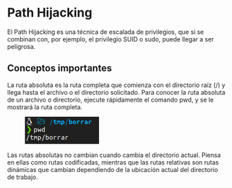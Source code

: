 # Path Hijacking

El Path Hijacking es una técnica de escalada de privilegios, que si se combinan con, por ejemplo, el privilegio SUID o sudo, puede llegar a ser peligrosa.

## Conceptos importantes

La ruta absoluta es la ruta completa que comienza con el directorio raíz (/) y llega hasta el archivo o el directorio solicitado. Para conocer la ruta absoluta de un archivo o directorio, ejecute rápidamente el comando pwd, y se le mostrará la ruta completa.

<figure><img src="../../../.gitbook/assets/image (8).png" alt=""><figcaption></figcaption></figure>

Las rutas absolutas no cambian cuando cambia el directorio actual. Piensa en ellas como rutas codificadas, mientras que las rutas relativas son rutas dinámicas que cambian dependiendo de la ubicación actual del directorio de trabajo.



